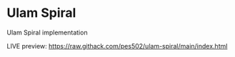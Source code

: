 # Ulam Spiral
Ulam Spiral implementation

LIVE preview: https://raw.githack.com/pes502/ulam-spiral/main/index.html
